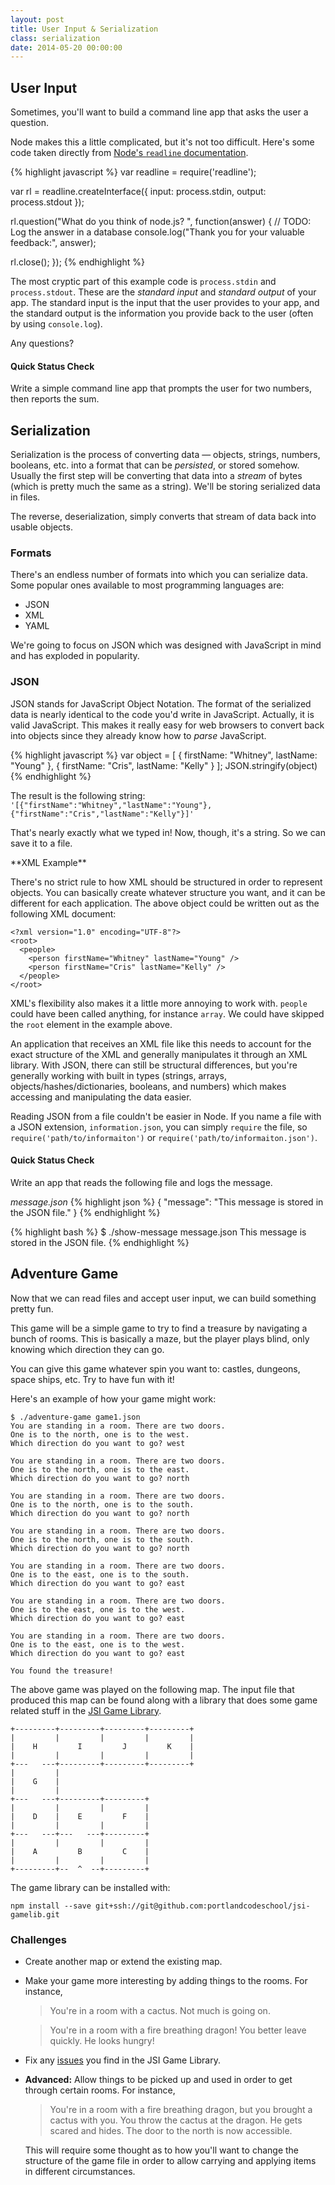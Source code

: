 ```yaml
---
layout: post
title: User Input & Serialization
class: serialization
date: 2014-05-20 00:00:00
---
```


## User Input

Sometimes, you'll want to build a command line app that asks the user a
question.

Node makes this a little complicated, but it's not too difficult. Here's some
code taken directly from [Node's `readline` documentation][node-readline].

{% highlight javascript %}
var readline = require('readline');

var rl = readline.createInterface({
  input: process.stdin,
  output: process.stdout
});

rl.question("What do you think of node.js? ", function(answer) {
  // TODO: Log the answer in a database
  console.log("Thank you for your valuable feedback:", answer);

  rl.close();
});
{% endhighlight %}

The most cryptic part of this example code is `process.stdin` and
`process.stdout`. These are the _standard input_ and _standard output_ of your
app. The standard input is the input that the user provides to your app, and
the standard output is the information you provide back to the user (often by
using `console.log`).

Any questions?

#### Quick Status Check

Write a simple command line app that prompts the user for two numbers, then
reports the sum.


## Serialization

Serialization is the process of converting data &mdash; objects, strings,
numbers, booleans, etc. into a format that can be _persisted_, or stored
somehow. Usually the first step will be converting that data into a _stream_ of
bytes (which is pretty much the same as a string). We'll be storing serialized
data in files.

The reverse, deserialization, simply converts that stream of data back into
usable objects.

### Formats

There's an endless number of formats into which you can serialize data. Some
popular ones available to most programming languages are:

* JSON
* XML
* YAML

We're going to focus on JSON which was designed with JavaScript in mind and has
exploded in popularity.

### JSON

JSON stands for JavaScript Object Notation. The format of the serialized data
is nearly identical to the code you'd write in JavaScript. Actually, it is
valid JavaScript. This makes it really easy for web browsers to convert back
into objects since they already know how to _parse_ JavaScript.

{% highlight javascript %}
var object = [
  { firstName: "Whitney", lastName: "Young" },
  { firstName: "Cris", lastName: "Kelly" }
];
JSON.stringify(object)
{% endhighlight %}

The result is the following string:  
`'[{"firstName":"Whitney","lastName":"Young"},{"firstName":"Cris","lastName":"Kelly"}]'`

That's nearly exactly what we typed in! Now, though, it's a string. So we can
save it to a file.

<aside>
**XML Example**

There's no strict rule to how XML should be structured in order to represent
objects. You can basically create whatever structure you want, and it can be
different for each application. The above object could be written out as the
following XML document:

    <?xml version="1.0" encoding="UTF-8"?>
    <root>
      <people>
        <person firstName="Whitney" lastName="Young" />
        <person firstName="Cris" lastName="Kelly" />
      </people>
    </root>

XML's flexibility also makes it a little more annoying to work with. `people`
could have been called anything, for instance `array`. We could have skipped
the `root` element in the example above.

An application that receives an XML file like this needs to account for the
exact structure of the XML and generally manipulates it through an XML
library. With JSON, there can still be structural differences, but you're
generally working with built in types (strings, arrays,
objects/hashes/dictionaries, booleans, and numbers) which makes accessing and
manipulating the data easier.
</aside>

Reading JSON from a file couldn't be easier in Node. If you name a file with
a JSON extension, `information.json`, you can simply `require` the file, so
`require('path/to/informaiton')` or `require('path/to/informaiton.json')`.

#### Quick Status Check

Write an app that reads the following file and logs the message.

_message.json_
{% highlight json %}
{
  "message": "This message is stored in the JSON file."
}
{% endhighlight %}

{% highlight bash %}
$ ./show-message message.json
This message is stored in the JSON file.
{% endhighlight %}

## Adventure Game

Now that we can read files and accept user input, we can build something pretty
fun.

This game will be a simple game to try to find a treasure by navigating a bunch
of rooms. This is basically a maze, but the player plays blind, only knowing
which direction they can go.

You can give this game whatever spin you want to: castles, dungeons, space
ships, etc. Try to have fun with it!

<aside class="objective">
Here's an example of how your game might work:

    $ ./adventure-game game1.json
    You are standing in a room. There are two doors.
    One is to the north, one is to the west.
    Which direction do you want to go? west

    You are standing in a room. There are two doors.
    One is to the north, one is to the east.
    Which direction do you want to go? north

    You are standing in a room. There are two doors.
    One is to the north, one is to the south.
    Which direction do you want to go? north

    You are standing in a room. There are two doors.
    One is to the north, one is to the south.
    Which direction do you want to go? north

    You are standing in a room. There are two doors.
    One is to the east, one is to the south.
    Which direction do you want to go? east

    You are standing in a room. There are two doors.
    One is to the east, one is to the west.
    Which direction do you want to go? east

    You are standing in a room. There are two doors.
    One is to the east, one is to the west.
    Which direction do you want to go? east

    You found the treasure!
</aside>

The above game was played on the following map. The input file that produced
this map can be found along with a library that does some game related stuff in
the [JSI Game Library][github-jsi-game-library].

    +---------+---------+---------+---------+
    |         |         |         |         |
    |    H         I         J         K    |
    |         |         |         |         |
    +---   ---+---------+---------+---------+
    |         |                              
    |    G    |                              
    |         |                              
    +---   ---+---------+---------+          
    |         |         |         |          
    |    D    |    E         F    |          
    |         |         |         |          
    +---   ---+---   ---+---------+          
    |         |         |         |          
    |    A         B         C    |          
    |         |         |         |          
    +---------+--  ^  --+---------+          

The game library can be installed with:

    npm install --save git+ssh://git@github.com:portlandcodeschool/jsi-gamelib.git

### Challenges

- Create another map or extend the existing map.

- Make your game more interesting by adding things to the rooms. For instance,

  > You're in a room with a cactus. Not much is going on.

  > You're in a room with a fire breathing dragon! You better leave quickly.
  > He looks hungry!

- Fix any [issues][github-jsi-game-library-issues] you find in the JSI Game
  Library.

- **Advanced:** Allow things to be picked up and used in order to get through
  certain rooms. For instance,

  > You're in a room with a fire breathing dragon, but you brought a cactus
  > with you. You throw the cactus at the dragon. He gets scared and hides.
  > The door to the north is now accessible.

  This will require some thought as to how you'll want to change the structure
  of the game file in order to allow carrying and applying items in different
  circumstances.


[node-readline]: http://nodejs.org/api/readline.html
[github-jsi-game-library]: https://github.com/portlandcodeschool/jsi-gamelib
[github-jsi-game-library-issues]: https://github.com/portlandcodeschool/jsi-gamelib/issues

